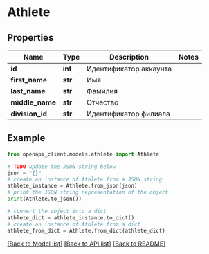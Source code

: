 # Athlete


## Properties

Name | Type | Description | Notes
------------ | ------------- | ------------- | -------------
**id** | **int** | Идентификатор аккаунта | 
**first_name** | **str** | Имя | 
**last_name** | **str** | Фамилия | 
**middle_name** | **str** | Отчество | 
**division_id** | **str** | Идентификатор филиала | 

## Example

```python
from openapi_client.models.athlete import Athlete

# TODO update the JSON string below
json = "{}"
# create an instance of Athlete from a JSON string
athlete_instance = Athlete.from_json(json)
# print the JSON string representation of the object
print(Athlete.to_json())

# convert the object into a dict
athlete_dict = athlete_instance.to_dict()
# create an instance of Athlete from a dict
athlete_from_dict = Athlete.from_dict(athlete_dict)
```
[[Back to Model list]](../README.md#documentation-for-models) [[Back to API list]](../README.md#documentation-for-api-endpoints) [[Back to README]](../README.md)


